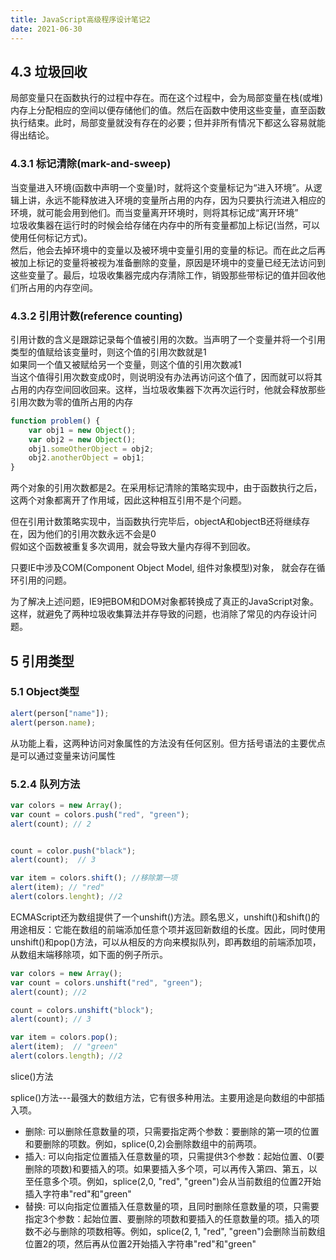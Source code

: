 ```yaml
---
title: JavaScript高级程序设计笔记2
date: 2021-06-30
---  
```


## 4.3 垃圾回收  

局部变量只在函数执行的过程中存在。而在这个过程中，会为局部变量在栈(或堆)内存上分配相应的空间以便存储他们的值。然后在函数中使用这些变量，直至函数执行结束。此时，局部变量就没有存在的必要；但并非所有情况下都这么容易就能得出结论。  


### 4.3.1 标记清除(mark-and-sweep)  

当变量进入环境(函数中声明一个变量)时，就将这个变量标记为“进入环境”。从逻辑上讲，永远不能释放进入环境的变量所占用的内存，因为只要执行流进入相应的环境，就可能会用到他们。而当变量离开环境时，则将其标记成“离开环境”  
垃圾收集器在运行时的时候会给存储在内存中的所有变量都加上标记(当然，可以使用任何标记方式)。  
然后，他会去掉环境中的变量以及被环境中变量引用的变量的标记。而在此之后再被加上标记的变量将被视为准备删除的变量，原因是环境中的变量已经无法访问到这些变量了。最后，垃圾收集器完成内存清除工作，销毁那些带标记的值并回收他们所占用的内存空间。   


### 4.3.2 引用计数(reference counting)  

引用计数的含义是跟踪记录每个值被引用的次数。当声明了一个变量并将一个引用类型的值赋给该变量时，则这个值的引用次数就是1  
如果同一个值又被赋给另一个变量，则这个值的引用次数减1  
当这个值得引用次数变成0时，则说明没有办法再访问这个值了，因而就可以将其占用的内存空间回收回来。这样，当垃圾收集器下次再次运行时，他就会释放那些引用次数为零的值所占用的内存  

```js
function problem() {
    var obj1 = new Object();
    var obj2 = new Object();
    obj1.someOtherObject = obj2;
    obj2.anotherObject = obj1;
}
```  
两个对象的引用次数都是2。在采用标记清除的策略实现中，由于函数执行之后，这两个对象都离开了作用域，因此这种相互引用不是个问题。  

但在引用计数策略实现中，当函数执行完毕后，objectA和objectB还将继续存在，因为他们的引用次数永远不会是0  
假如这个函数被重复多次调用，就会导致大量内存得不到回收。    

只要IE中涉及COM(Component Object Model, 组件对象模型)对象， 就会存在循环引用的问题。    

为了解决上述问题，IE9把BOM和DOM对象都转换成了真正的JavaScript对象。这样，就避免了两种垃圾收集算法并存导致的问题，也消除了常见的内存设计问题。 


## 5 引用类型  

### 5.1 Object类型  

```js
alert(person["name"]);
alert(person.name);
```
从功能上看，这两种访问对象属性的方法没有任何区别。但方括号语法的主要优点是可以通过变量来访问属性  


### 5.2.4 队列方法   

```js
var colors = new Array();
var count = colors.push("red", "green");
alert(count); // 2


count = color.push("black");
alert(count);  // 3

var item = colors.shift(); //移除第一项
alert(item); // "red"
alert(colors.lenght); //2
```  

ECMAScript还为数组提供了一个unshift()方法。顾名思义，unshift()和shift()的用途相反：它能在数组的前端添加任意个项并返回新数组的长度。因此，同时使用unshift()和pop()方法，可以从相反的方向来模拟队列，即再数组的前端添加项，从数组末端移除项，如下面的例子所示。  

```js
var colors = new Array();
var count = colors.unshift("red", "green");
alert(count); //2

count = colors.unshift("block");
alert(count); // 3

var item = colors.pop();
alert(item);  // "green"
alert(colors.length); //2
```

slice()方法  


splice()方法---最强大的数组方法，它有很多种用法。主要用途是向数组的中部插入项。  

+ 删除: 可以删除任意数量的项，只需要指定两个参数：要删除的第一项的位置和要删除的项数。例如，splice(0,2)会删除数组中的前两项。  
+ 插入: 可以向指定位置插入任意数量的项，只需提供3个参数：起始位置、0(要删除的项数)和要插入的项。如果要插入多个项，可以再传入第四、第五，以至任意多个项。例如，splice(2,0, "red", "green")会从当前数组的位置2开始插入字符串"red"和"green"  
+ 替换: 可以向指定位置插入任意数量的项，且同时删除任意数量的项，只需要指定3个参数：起始位置、要删除的项数和要插入的任意数量的项。插入的项数不必与删除的项数相等。例如，splice(2, 1, "red", "green")会删除当前数组位置2的项，然后再从位置2开始插入字符串"red"和"green"  





















